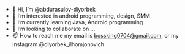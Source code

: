 - 👋 Hi, I’m @abdurasulov-diyorbek
- 👀 I’m interested in android programming, design, SMM
- 🌱 I’m currently learning Java, Android programming
- 💞️ I’m looking to collaborate on ...
- 📫 How to reach me my email is bossking0704@gmail.com, or my instagram @diyorbek_ilhomjonovich

<!---
abdurasulov-diyorbek/abdurasulov-diyorbek is a ✨ special ✨ repository because its `README.md` (this file) appears on your GitHub profile.
You can click the Preview link to take a look at your changes.
--->
